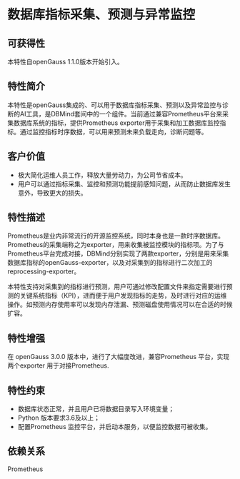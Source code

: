 # 数据库指标采集、预测与异常监控<a name="ZH-CN_TOPIC_0000001105075484"></a>

## 可获得性<a name="section1394818443613"></a>

本特性自openGauss 1.1.0版本开始引入。

## 特性简介<a name="section36382403357"></a>

本特性是openGauss集成的、可以用于数据库指标采集、预测以及异常监控与诊断的AI工具，是DBMind套间中的一个组件。当前通过兼容Prometheus平台来采集数据库系统的指标，提供Prometheus exporter用于采集和加工数据库监控指标。通过监控指标时序数据，可以用来预测未来负载走向，诊断问题等。

## 客户价值<a name="section5621105733410"></a>

-   极大简化运维人员工作，释放大量劳动力，为公司节省成本。
-   用户可以通过指标采集、监控和预测功能提前感知问题，从而防止数据库发生意外，导致更大的损失。

## 特性描述<a name="section117712392341"></a>

Prometheus是业内非常流行的开源监控系统，同时本身也是一款时序数据库。Prometheus的采集端称之为exporter，用来收集被监控模块的指标项。为了与Prometheus平台完成对接，DBMind分别实现了两款exporter，分别是用来采集数据库指标的openGauss-exporter，以及对采集到的指标进行二次加工的reprocessing-exporter。

本特性支持对采集到的指标进行预测，用户可通过修改配置文件来指定需要进行预测的关键系统指标（KPI），进而便于用户发现指标的走势，及时进行对应的运维操作。如预测内存使用率可以发现内存泄漏、预测磁盘使用情况可以在合适的时候扩容。

## 特性增强<a name="section144513469345"></a>

在 openGauss 3.0.0 版本中，进行了大幅度改进，兼容Prometheus 平台，实现两个exporter 用于对接Prometheus.

## 特性约束<a name="section1613131119346"></a>

-   数据库状态正常，并且用户已将数据目录写入环境变量；
-   Python 版本要求3.6及以上；
-   配置Prometheus 监控平台，并启动本服务，以便监控数据可被收集。

## 依赖关系<a name="section4228145683310"></a>

Prometheus

